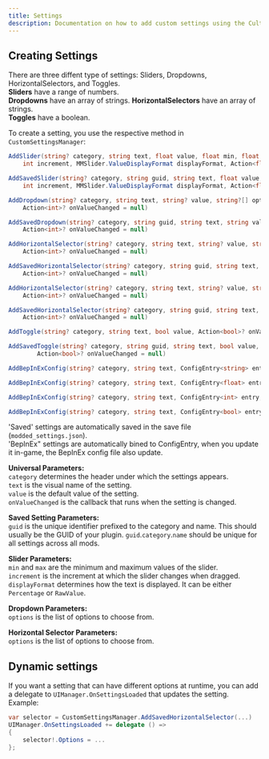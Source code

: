 ```yaml
---
title: Settings
description: Documentation on how to add custom settings using the Cult of the Lamb API
---
```


## Creating Settings

There are three diffent type of settings: Sliders, Dropdowns, HorizontalSelectors, and Toggles.  
**Sliders** have a range of numbers.  
**Dropdowns** have an array of strings.
**HorizontalSelectors** have an array of strings.  
**Toggles** have a boolean.

To create a setting, you use the respective method in `CustomSettingsManager`:

```csharp
AddSlider(string? category, string text, float value, float min, float max,
    int increment, MMSlider.ValueDisplayFormat displayFormat, Action<float>? onValueChanged = null)

AddSavedSlider(string? category, string guid, string text, float value, float min, float max,
    int increment, MMSlider.ValueDisplayFormat displayFormat, Action<float>? onValueChanged = null)

AddDropdown(string? category, string text, string? value, string?[] options,
    Action<int>? onValueChanged = null)

AddSavedDropdown(string? category, string guid, string text, string value, string?[] options,
    Action<int>? onValueChanged = null)

AddHorizontalSelector(string? category, string text, string? value, string?[] options,
    Action<int>? onValueChanged = null)

AddSavedHorizontalSelector(string? category, string guid, string text, string value, string?[] options,
    Action<int>? onValueChanged = null)

AddHorizontalSelector(string? category, string text, string? value, string?[] options,
    Action<int>? onValueChanged = null)

AddSavedHorizontalSelector(string? category, string guid, string text, string value, string?[] options,
    Action<int>? onValueChanged = null)

AddToggle(string? category, string text, bool value, Action<bool>? onValueChaginged = null)

AddSavedToggle(string? category, string guid, string text, bool value,
        Action<bool>? onValueChanged = null)

AddBepInExConfig(string? category, string text, ConfigEntry<string> entry, Action<int>? onValueChanged = null)

AddBepInExConfig(string? category, string text, ConfigEntry<float> entry, int increment, MMSlider.ValueDisplayFormat displayFormat, Action<float>? onValueChanged = null)

AddBepInExConfig(string? category, string text, ConfigEntry<int> entry, int increment, MMSlider.ValueDisplayFormat displayFormat, Action<int>? onValueChanged = null)

AddBepInExConfig(string? category, string text, ConfigEntry<bool> entry, Action<bool>? onValueChanged = null)
```

'Saved' settings are automatically saved in the save file (`modded_settings.json`).<br>
'BepInEx" settings are automatically bined to ConfigEntry, when you update it in-game, the BepInEx config file also update.

**Universal Parameters:**  
`category` determines the header under which the settings appears.  
`text` is the visual name of the setting.  
`value` is the default value of the setting.  
`onValueChanged` is the callback that runs when the setting is changed.

**Saved Setting Parameters:**  
`guid` is the unique identifier prefixed to the category and name. This should usually be the GUID of your plugin. `guid`.`category`.`name` should be unique for all settings across all mods.

**Slider Parameters:**  
`min` and `max` are the minimum and maximum values of the slider.  
`increment` is the increment at which the slider changes when dragged.  
`displayFormat` determines how the text is displayed. It can be either `Percentage` or `RawValue`.

**Dropdown Parameters:**  
`options` is the list of options to choose from.

**Horizontal Selector Parameters:**  
`options` is the list of options to choose from.


## Dynamic settings

If you want a setting that can have different options at runtime, you can add a delegate to `UIManager.OnSettingsLoaded` that updates the setting.  
Example:

```csharp
var selector = CustomSettingsManager.AddSavedHorizontalSelector(...)
UIManager.OnSettingsLoaded += delegate () =>
{
    selector!.Options = ...
};
```
